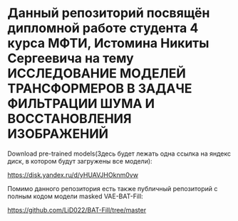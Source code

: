 # Данный репозиторий посвящён дипломной работе студента 4 курса МФТИ, Истомина Никиты Сергеевича на тему ИССЛЕДОВАНИЕ МОДЕЛЕЙ ТРАНСФОРМЕРОВ В ЗАДАЧЕ ФИЛЬТРАЦИИ ШУМА И ВОССТАНОВЛЕНИЯ ИЗОБРАЖЕНИЙ

Download pre-trained models(Здесь будет лежать одна ссылка на яндекс диск, в котором будут загружены все модели): 

https://disk.yandex.ru/d/yHUAVJHOknm0vw

Помимо данного репозитория есть также публичный репозиторий с полным кодом модели masked VAE-BAT-Fill:

https://github.com/LiD022/BAT-Fill/tree/master
